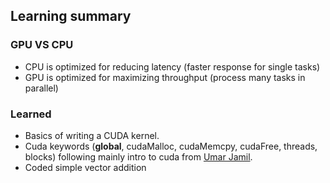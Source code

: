 ## Learning summary

### GPU VS CPU
* CPU is optimized for reducing latency (faster response for single tasks)
* GPU is optimized for maximizing throughput (process many tasks in parallel)

### Learned
* Basics of writing a CUDA kernel.
* Cuda keywords (__global__, cudaMalloc, cudaMemcpy, cudaFree, threads, blocks) following mainly
intro to cuda from [Umar Jamil](https://www.youtube.com/watch?v=zy8ChVd_oTM&t=10488s&ab_channel=UmarJamil).
* Coded simple vector addition
